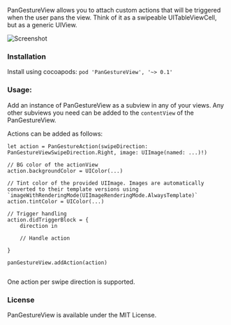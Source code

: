 PanGestureView allows you to attach custom actions that will be triggered when the user pans the view. Think of it as a swipeable UITableViewCell, but as a generic UIView.

![Screenshot](http://i.imgur.com/P2E8ANBm.gif)

### Installation

Install using cocoapods: `pod 'PanGestureView', '~> 0.1'`

### Usage:

Add an instance of PanGestureView as a subview in any of your views. Any other subviews you need can be added to the `contentView` of the PanGestureView.

Actions can be added as follows:

```
let action = PanGestureAction(swipeDirection: PanGestureViewSwipeDirection.Right, image: UIImage(named: ...)!)

// BG color of the actionView
action.backgroundColor = UIColor(...)

// Tint color of the provided UIImage. Images are automatically converted to their template versions using `imageWithRenderingMode(UIImageRenderingMode.AlwaysTemplate)`
action.tintColor = UIColor(...)

// Trigger handling
action.didTriggerBlock = {
    direction in
            
    // Handle action
    
}

panGestureView.addAction(action)
      
```  

One action per swipe direction is supported.

### License

PanGestureView is available under the MIT License.
